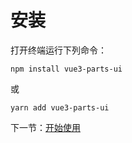 # 安装

打开终端运行下列命令：

```
npm install vue3-parts-ui
```

或

```
yarn add vue3-parts-ui
```

下一节：[开始使用](#/doc/get_started)
